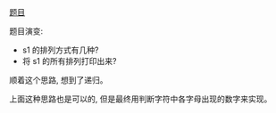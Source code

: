 [题目](https://leetcode-cn.com/explore/interview/card/bytedance/242/string/1016/)

题目演变:

* s1 的排列方式有几种?
* 将 s1 的所有排列打印出来?

顺着这个思路, 想到了递归。

上面这种思路也是可以的, 但是最终用判断字符中各字母出现的数字来实现。